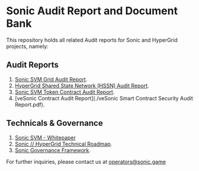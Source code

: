 # Sonic Audit Report and Document Bank

This repository holds all related Audit reports for Sonic and HyperGrid projects, namely:

## Audit Reports
1. [Sonic SVM Grid Audit Report](./Solana%20Hypergrid-SSC.pdf).
2. [HyperGrid Shared State Network (HSSN) Audit Report](./Hypergrid%20SSN-SSC.pdf).
3. [Sonic SVM Token Contract Audit Report](./Quantstamp_MirrorWorld_TokenVesting_FinalReport.pdf).
4. [veSonic Contract Audit Report](./veSonic Smart Contract Security Audit Report.pdf).

## Technicals & Governance
1. [Sonic SVM - Whitepaper](./Sonic%20SVM%20–%20A%20HyperGrid%20Scaling%20Future%20of%20Solana.pdf)
2. [Sonic // HyperGrid Technical Roadmap](./Sonic%20SVM%20–%20HyperGrid%20Technical%20Detailed%20Roadmap.pdf).
3. [Sonic Governance Framework](./Sonic%20Governance%20Framework.pdf).

For further inquiries, please contact us at [operators@sonic.game](mailto:operators@sonic.game)
